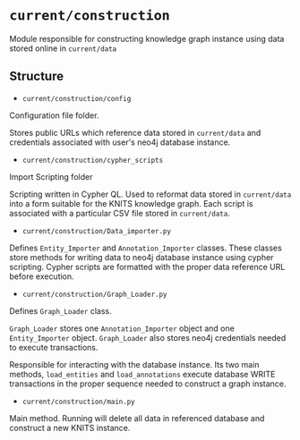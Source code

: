 `current/construction`
=============

Module responsible for constructing knowledge graph instance using data stored online in `current/data`

Structure
-----------

- `current/construction/config` </br>

Configuration file folder.

Stores public URLs which reference data stored in `current/data` and credentials associated with user's neo4j database instance.

- `current/construction/cypher_scripts` </br>

Import Scripting folder

Scripting written in Cypher QL. Used to reformat data stored in `current/data` into a form suitable for the KNITS knowledge graph. Each script is associated with a particular CSV file stored in `current/data`.

- `current/construction/Data_importer.py` </br>

Defines `Entity_Importer` and `Annotation_Importer` classes. These classes store methods for writing data to neo4j database instance using cypher scripting. Cypher scripts are formatted with the proper data reference URL before execution.

- `current/construction/Graph_Loader.py` </br>

Defines `Graph_Loader` class.

`Graph_Loader` stores one `Annotation_Importer` object and one `Entity_Importer` object. `Graph_Loader` also stores neo4j credentials needed to execute transactions.

Responsible for interacting with the database instance. Its two main methods, `load_entities` and `load_annotations` execute database WRITE transactions in the proper sequence needed to construct a graph instance. 

- `current/construction/main.py` </br>

Main method. Running will delete all data in referenced database and construct a new KNITS instance. 
